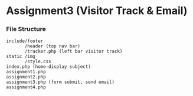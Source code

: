 # Assignment3 (Visitor Track & Email)
### File Structure
```
include/footer
       /header (top nav bar)
       /tracker.php (left bar visitor track)
static /img
       /style.css
index.php (home-display subject)
assignment1.php
assignment2.php
assignment3.php (form submit, send email)
assignment4.php
```

